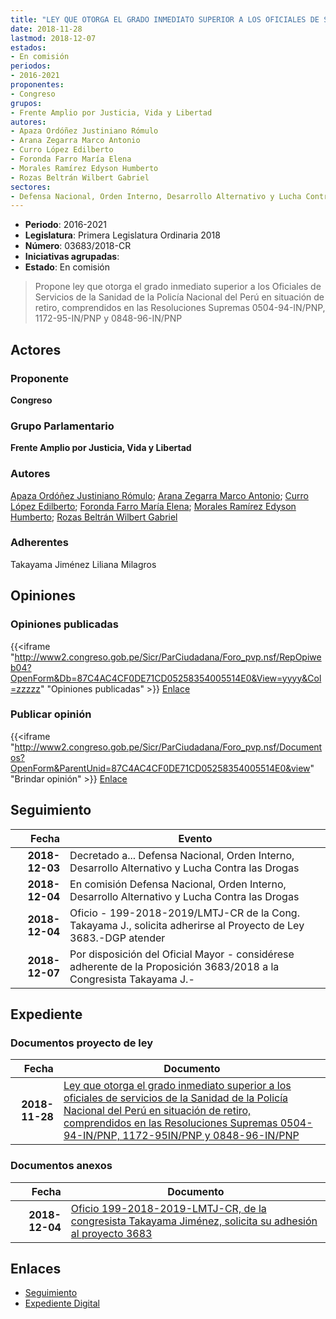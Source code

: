 ```yaml
---
title: "LEY QUE OTORGA EL GRADO INMEDIATO SUPERIOR A LOS OFICIALES DE SERVICIOS DE LA SANIDAD DE LA POLICÍA NACIONAL DEL PERÚ EN SITUACIÓN DE RETIRO, COMPRENDIDOS EN LAS RESOLUCIONES SUPREMAS 0504-94-IN/PNP, 1172-95-IN/PNP Y 0848-96-IN/PNP"
date: 2018-11-28
lastmod: 2018-12-07
estados:
- En comisión
periodos:
- 2016-2021
proponentes:
- Congreso
grupos:
- Frente Amplio por Justicia, Vida y Libertad
autores:
- Apaza Ordóñez Justiniano Rómulo
- Arana Zegarra Marco Antonio
- Curro López Edilberto
- Foronda Farro María Elena
- Morales Ramírez Edyson Humberto
- Rozas Beltrán Wilbert Gabriel
sectores:
- Defensa Nacional, Orden Interno, Desarrollo Alternativo y Lucha Contra las Drogas
---
```

- **Periodo**: 2016-2021
- **Legislatura**: Primera Legislatura Ordinaria 2018
- **Número**: 03683/2018-CR
- **Iniciativas agrupadas**: 
- **Estado**: En comisión

> Propone ley que otorga el grado inmediato superior a los Oficiales de Servicios de la Sanidad de la Policía Nacional del Perú en situación de retiro, comprendidos en las Resoluciones Supremas 0504-94-IN/PNP, 1172-95-IN/PNP y 0848-96-IN/PNP


## Actores

### Proponente

**Congreso**

### Grupo Parlamentario

**Frente Amplio por Justicia, Vida y Libertad**

### Autores

[Apaza Ordóñez Justiniano Rómulo](mailto:mailto:japaza@congreso.gob.pe); [Arana Zegarra Marco Antonio](mailto:mailto:marana@congreso.gob.pe); [Curro López Edilberto](mailto:mailto:ecurro@congreso.gob.pe); [Foronda Farro María Elena](mailto:mailto:mforonda@congreso.gob.pe); [Morales Ramírez Edyson Humberto](mailto:mailto:emorales@congreso.gob.pe); [Rozas Beltrán Wilbert Gabriel](mailto:mailto:wrozas@congreso.gob.pe)

### Adherentes

Takayama Jiménez Liliana Milagros

## Opiniones

### Opiniones publicadas

{{<iframe "http://www2.congreso.gob.pe/Sicr/ParCiudadana/Foro_pvp.nsf/RepOpiweb04?OpenForm&Db=87C4AC4CF0DE71CD05258354005514E0&View=yyyy&Col=zzzzz" "Opiniones publicadas" >}}
[Enlace](http://www2.congreso.gob.pe/Sicr/ParCiudadana/Foro_pvp.nsf/RepOpiweb04?OpenForm&Db=87C4AC4CF0DE71CD05258354005514E0&View=yyyy&Col=zzzzz)

### Publicar opinión

{{<iframe "http://www2.congreso.gob.pe/Sicr/ParCiudadana/Foro_pvp.nsf/Documentos?OpenForm&ParentUnid=87C4AC4CF0DE71CD05258354005514E0&view" "Brindar opinión" >}}
[Enlace](http://www2.congreso.gob.pe/Sicr/ParCiudadana/Foro_pvp.nsf/Documentos?OpenForm&ParentUnid=87C4AC4CF0DE71CD05258354005514E0&view)


## Seguimiento

| Fecha | Evento |
|------:|--------|
| **2018-12-03** | Decretado a... Defensa Nacional, Orden Interno, Desarrollo Alternativo y Lucha Contra las Drogas |
| **2018-12-04** | En comisión Defensa Nacional, Orden Interno, Desarrollo Alternativo y Lucha Contra las Drogas |
| **2018-12-04** | Oficio - 199-2018-2019/LMTJ-CR de la Cong. Takayama J., solicita adherirse al Proyecto de Ley 3683.-DGP atender |
| **2018-12-07** | Por disposición del Oficial Mayor - considérese adherente de la Proposición 3683/2018 a la Congresista Takayama J.- |

## Expediente

### Documentos proyecto de ley

| Fecha | Documento |
|------:|-----------|
| **2018-11-28** | [Ley que otorga el grado inmediato superior a los oficiales de servicios de la Sanidad de la Policía Nacional del Perú en situación de retiro, comprendidos en las Resoluciones Supremas 0504-94-IN/PNP, 1172-95IN/PNP y 0848-96-IN/PNP](http://www.leyes.congreso.gob.pe/Documentos/2016_2021/Proyectos_de_Ley_y_de_Resoluciones_Legislativas/PL0368320181128..pdf) |

### Documentos anexos

| Fecha | Documento |
|------:|-----------|
| **2018-12-04** | [Oficio 199-2018-2019-LMTJ-CR, de la congresista Takayama Jiménez, solicita su adhesión al proyecto 3683](http://www.leyes.congreso.gob.pe/Documentos/2016_2021/Adhesiones/Proyectos_de_Ley/OFICIO-199-2018-2019-LMTJ-CR.pdf) |

## Enlaces

- [Seguimiento](http://www2.congreso.gob.pe/Sicr/TraDocEstProc/CLProLey2016.nsf/f7fff46988ca05b1052578e100829cc7/04e11778df8b2aa805258354005b3e88?OpenDocument)
- [Expediente Digital](http://www2.congreso.gob.pe/Sicr/TraDocEstProc/Expvirt_2011.nsf/visbusqptramdoc1621/03683?opendocument)

